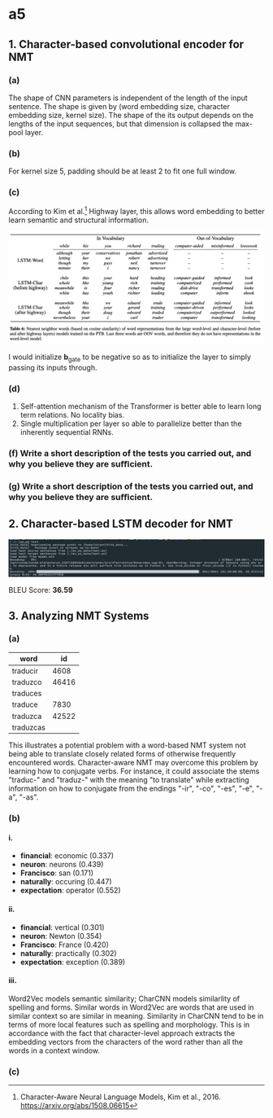 # a5

## 1. Character-based convolutional encoder for NMT

### (a)

The shape of CNN parameters is independent of the length of the input sentence. The shape is given by (word embedding size, character embedding size, kernel size). The shape of the its output depends on the lengths of the input sequences, but that dimension is collapsed the max-pool layer.

### (b)

For kernel size $5$, padding should be at least 2 to fit one full window.

### (c)

According to Kim et al.[^1] Highway layer, this allows word embedding to better learn semantic and structural information.

[^1]: Character-Aware Neural Language Models, Kim et al., 2016. https://arxiv.org/abs/1508.06615

![](./highway.png)

I would initialize $\mathbf{b}_{\textrm{gate}}$ to be negative so as to initialize the layer to simply passing its inputs through.

### (d)

1. Self-attention mechanism of the Transformer is better able to learn long term relations. No locality bias.
2. Single multiplication per layer so able to parallelize better than the inherently sequential RNNs.

### (f) Write a short description of the tests you carried out, and why you believe they are suﬃcient.



### (g) Write a short description of the tests you carried out, and why you believe they are suﬃcient.



## 2. Character-based LSTM decoder for NMT

![BLEU](./bleu.png)

BLEU Score: **36.59**



## 3. Analyzing NMT Systems

### (a)

| word      | id    |
| --------- | ----- |
| traducir  | 4608  |
| traduzco  | 46416 |
| traduces  |       |
| traduce   | 7830  |
| traduzca  | 42522 |
| traduzcas |       |

This illustrates a potential problem with a word-based NMT system not being able to translate closely related forms of otherwise frequently encountered words. Character-aware NMT may overcome this problem by learning how to conjugate verbs. For instance, it could associate the stems "traduc-" and "traduz-" with the meaning "to translate" while extracting information on how to conjugate from the endings "-ir", "-co", "-es", "-e", "-a", "-as".

### (b)

#### i.

- **financial**: economic (0.337)
- **neuron**: neurons (0.439)
- **Francisco**: san (0.171)
- **naturally**: occuring (0.447)
- **expectation**: operator (0.552)

#### ii.

- **financial**: vertical (0.301)
- **neuron**: Newton (0.354)
- **Francisco**: France (0.420)
- **naturally**: practically (0.302)
- **expectation**: exception (0.389)

#### iii.

Word2Vec models semantic similarity; CharCNN models similarlity of spelling and forms. Similar words in Word2Vec are words that are used in similar context so are similar in meaning. Similarity in CharCNN tend to be in terms of more local features such as spelling and morphology. This is in accordance with the fact that character-level approach extracts the embedding vectors from the characters of the word rather than all the words in a context  window.

### (c)

